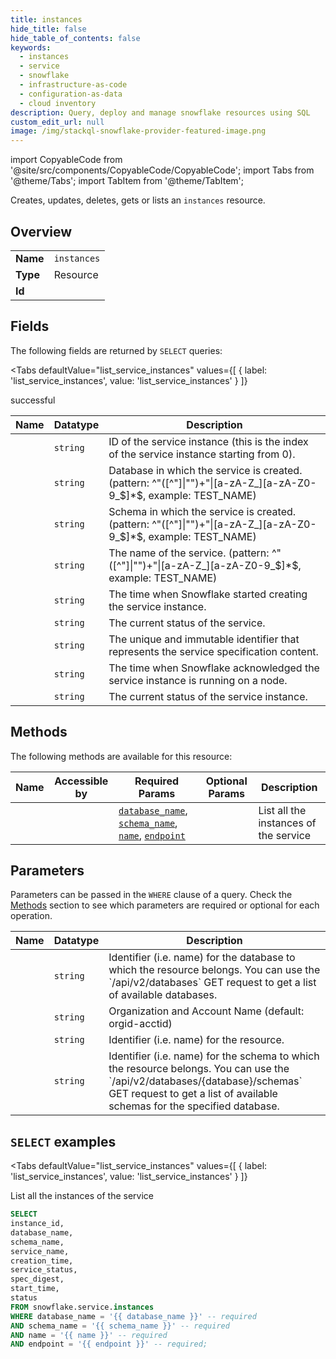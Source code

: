 ```yaml
--- 
title: instances
hide_title: false
hide_table_of_contents: false
keywords:
  - instances
  - service
  - snowflake
  - infrastructure-as-code
  - configuration-as-data
  - cloud inventory
description: Query, deploy and manage snowflake resources using SQL
custom_edit_url: null
image: /img/stackql-snowflake-provider-featured-image.png
---
```


import CopyableCode from '@site/src/components/CopyableCode/CopyableCode';
import Tabs from '@theme/Tabs';
import TabItem from '@theme/TabItem';

Creates, updates, deletes, gets or lists an <code>instances</code> resource.

## Overview
<table><tbody>
<tr><td><b>Name</b></td><td><code>instances</code></td></tr>
<tr><td><b>Type</b></td><td>Resource</td></tr>
<tr><td><b>Id</b></td><td><CopyableCode code="snowflake.service.instances" /></td></tr>
</tbody></table>

## Fields

The following fields are returned by `SELECT` queries:

<Tabs
    defaultValue="list_service_instances"
    values={[
        { label: 'list_service_instances', value: 'list_service_instances' }
    ]}
>
<TabItem value="list_service_instances">

successful

<table>
<thead>
    <tr>
    <th>Name</th>
    <th>Datatype</th>
    <th>Description</th>
    </tr>
</thead>
<tbody>
<tr>
    <td><CopyableCode code="instance_id" /></td>
    <td><code>string</code></td>
    <td>ID of the service instance (this is the index of the service instance starting from 0).</td>
</tr>
<tr>
    <td><CopyableCode code="database_name" /></td>
    <td><code>string</code></td>
    <td>Database in which the service is created. (pattern: ^"([^"]|"")+"|[a-zA-Z_][a-zA-Z0-9_$]*$, example: TEST_NAME)</td>
</tr>
<tr>
    <td><CopyableCode code="schema_name" /></td>
    <td><code>string</code></td>
    <td>Schema in which the service is created. (pattern: ^"([^"]|"")+"|[a-zA-Z_][a-zA-Z0-9_$]*$, example: TEST_NAME)</td>
</tr>
<tr>
    <td><CopyableCode code="service_name" /></td>
    <td><code>string</code></td>
    <td>The name of the service. (pattern: ^"([^"]|"")+"|[a-zA-Z_][a-zA-Z0-9_$]*$, example: TEST_NAME)</td>
</tr>
<tr>
    <td><CopyableCode code="creation_time" /></td>
    <td><code>string</code></td>
    <td>The time when Snowflake started creating the service instance.</td>
</tr>
<tr>
    <td><CopyableCode code="service_status" /></td>
    <td><code>string</code></td>
    <td>The current status of the service.</td>
</tr>
<tr>
    <td><CopyableCode code="spec_digest" /></td>
    <td><code>string</code></td>
    <td>The unique and immutable identifier that represents the service specification content.</td>
</tr>
<tr>
    <td><CopyableCode code="start_time" /></td>
    <td><code>string</code></td>
    <td>The time when Snowflake acknowledged the service instance is running on a node.</td>
</tr>
<tr>
    <td><CopyableCode code="status" /></td>
    <td><code>string</code></td>
    <td>The current status of the service instance.</td>
</tr>
</tbody>
</table>
</TabItem>
</Tabs>

## Methods

The following methods are available for this resource:

<table>
<thead>
    <tr>
    <th>Name</th>
    <th>Accessible by</th>
    <th>Required Params</th>
    <th>Optional Params</th>
    <th>Description</th>
    </tr>
</thead>
<tbody>
<tr>
    <td><a href="#list_service_instances"><CopyableCode code="list_service_instances" /></a></td>
    <td><CopyableCode code="select" /></td>
    <td><a href="#parameter-database_name"><code>database_name</code></a>, <a href="#parameter-schema_name"><code>schema_name</code></a>, <a href="#parameter-name"><code>name</code></a>, <a href="#parameter-endpoint"><code>endpoint</code></a></td>
    <td></td>
    <td>List all the instances of the service</td>
</tr>
</tbody>
</table>

## Parameters

Parameters can be passed in the `WHERE` clause of a query. Check the [Methods](#methods) section to see which parameters are required or optional for each operation.

<table>
<thead>
    <tr>
    <th>Name</th>
    <th>Datatype</th>
    <th>Description</th>
    </tr>
</thead>
<tbody>
<tr id="parameter-database_name">
    <td><CopyableCode code="database_name" /></td>
    <td><code>string</code></td>
    <td>Identifier (i.e. name) for the database to which the resource belongs. You can use the `/api/v2/databases` GET request to get a list of available databases.</td>
</tr>
<tr id="parameter-endpoint">
    <td><CopyableCode code="endpoint" /></td>
    <td><code>string</code></td>
    <td>Organization and Account Name (default: orgid-acctid)</td>
</tr>
<tr id="parameter-name">
    <td><CopyableCode code="name" /></td>
    <td><code>string</code></td>
    <td>Identifier (i.e. name) for the resource.</td>
</tr>
<tr id="parameter-schema_name">
    <td><CopyableCode code="schema_name" /></td>
    <td><code>string</code></td>
    <td>Identifier (i.e. name) for the schema to which the resource belongs. You can use the `/api/v2/databases/&#123;database&#125;/schemas` GET request to get a list of available schemas for the specified database.</td>
</tr>
</tbody>
</table>

## `SELECT` examples

<Tabs
    defaultValue="list_service_instances"
    values={[
        { label: 'list_service_instances', value: 'list_service_instances' }
    ]}
>
<TabItem value="list_service_instances">

List all the instances of the service

```sql
SELECT
instance_id,
database_name,
schema_name,
service_name,
creation_time,
service_status,
spec_digest,
start_time,
status
FROM snowflake.service.instances
WHERE database_name = '{{ database_name }}' -- required
AND schema_name = '{{ schema_name }}' -- required
AND name = '{{ name }}' -- required
AND endpoint = '{{ endpoint }}' -- required;
```
</TabItem>
</Tabs>
